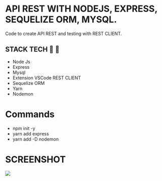 # API REST WITH NODEJS, EXPRESS, SEQUELIZE ORM, MYSQL.
Code to create API REST and testing with REST CLIENT.

## STACK TECH :wrench: :hammer:

* Node Js
* Express
* Mysql
* Extension VSCode REST CLIENT
* Sequelize ORM
* Yarn 
* Nodemon

# Commands 
* npm init -y 
* yarn add express
* yarn add -D nodemon

# SCREENSHOT

![](assets/screenshot.jpg)